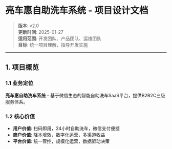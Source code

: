 # 亮车惠自助洗车系统 - 项目设计文档

> **版本**: v2.0  
> **更新时间**: 2025-01-27  
> **适用范围**: 开发团队、产品团队、运维团队  
> **目标**: 统一项目理解，指导开发实施

---

## 1. 项目概览

### 1.1 业务定位
**亮车惠自助洗车系统** - 基于微信生态的智能自助洗车SaaS平台，提供B2B2C三级服务体系。

### 1.2 核心价值
- **用户价值**: 扫码即用，24小时自助洗车，微信支付便捷
- **商户价值**: 降本增效，数字化运营，多渠道收益
- **平台价值**: 统一管控，规模化运营，数据驱动决策




















